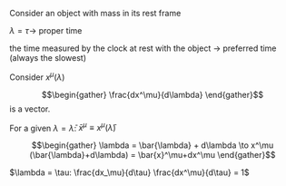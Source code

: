 Consider an object with mass in its rest frame 

$\lambda = \tau \to$ proper time

the time measured by the clock at rest with the object $\to$ preferred time (always the slowest)

Consider $x^\mu(\lambda)$ 

$$\begin{gather} \frac{dx^\mu}{d\lambda} \end{gather}$$ is a vector. 

For a given $\lambda = \bar{\lambda}$: $\bar{x}^\mu \equiv x^\mu(\bar{\lambda})$ 

$$\begin{gather} \lambda = \bar{\lambda} + d\lambda \to x^\mu (\bar{\lambda}+d\lambda) = \bar{x}^\mu+dx^\mu \end{gather}$$

$\lambda = \tau: \frac{dx_\mu}{d\tau} \frac{dx^\mu}{d\tau} = 1$
